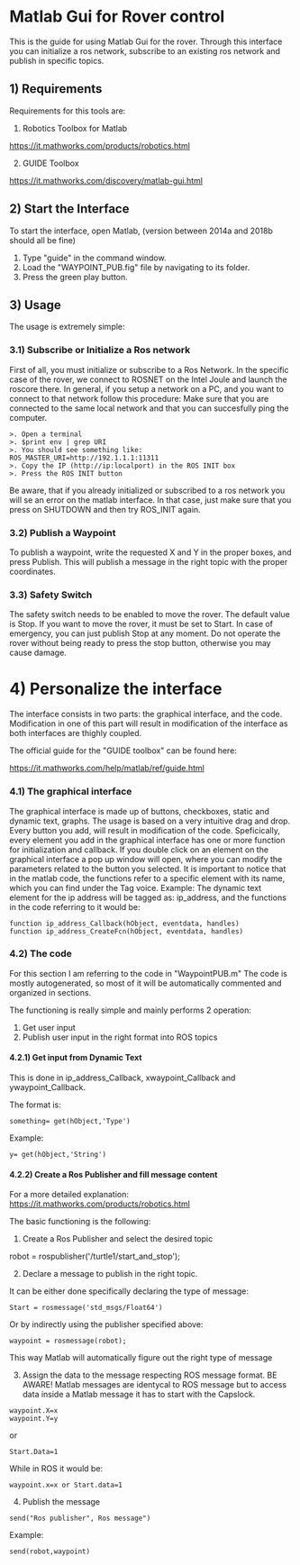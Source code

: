 # Matlab Gui for Rover control

This is the guide for using Matlab Gui for the rover.
Through this interface you can initialize a ros network, subscribe to an existing ros network and publish in specific topics.

##  1) Requirements

Requirements for this tools are:

1. Robotics Toolbox for Matlab

https://it.mathworks.com/products/robotics.html

2. GUIDE Toolbox

https://it.mathworks.com/discovery/matlab-gui.html

## 2) Start the Interface

To start the interface, open Matlab, (version between 2014a and 2018b should all be fine) 

1. Type "guide" in the command window.
2. Load the "WAYPOINT_PUB.fig" file by navigating to its folder.
3. Press the green play button.

## 3) Usage

The usage is extremely simple:

### 3.1) Subscribe or Initialize a Ros network

First of all, you must initialize or subscribe to a Ros Network.
In the specific case of the rover, we connect to ROSNET on the Intel Joule and launch the roscore there.
In general, if you setup a network on a PC, and you want to connect to that network follow this procedure:
Make sure that you are connected to the same local network and that you can succesfully ping the computer.
```
>. Open a terminal 
>. $print env | grep URI
>. You should see something like: ROS_MASTER_URI=http://192.1.1.1:11311 
>. Copy the IP (http://ip:localport) in the ROS INIT box 
>. Press the ROS INIT button 
```
Be aware, that if you already initialized or subscribed to a ros network you will se an error on the matlab interface. In that case, just make sure that you press on SHUTDOWN and then try ROS_INIT again.

### 3.2) Publish a Waypoint

To publish a waypoint, write the requested X and Y in the proper boxes, and press Publish.
This will publish a message in the right topic with the proper coordinates.


### 3.3) Safety Switch

The safety switch needs to be enabled to move the rover. The default value is Stop. If you want to move the rover, it must be set to Start.
In case of emergency, you can just publish Stop at any moment.
Do not operate the rover without being ready to press the stop button, otherwise you may cause damage.

# 4) Personalize the interface

The interface consists in two parts: the graphical interface, and the code.
Modification in one of this part will result in modification of the interface as both interfaces are thighly coupled.

The official guide for the "GUIDE toolbox" can be found here: 

https://it.mathworks.com/help/matlab/ref/guide.html

### 4.1) The graphical interface

The graphical interface is made up of buttons, checkboxes, static and dynamic text, graphs.
The usage is based on a very intuitive drag and drop. 
Every button you add, will result in modification of the code. Speficically, every element you add in the graphical interface has one or more function for initialization and callback.
If you double click on an element on the graphical interface a pop up window will open, where you can modify the parameters related to the button you selected.
It is important to notice that in the matlab code, the functions refer to a specific element with its name, which you can find under the Tag voice.
Example:
The dynamic text element for the ip address will be tagged as: ip_address, and the functions in the code referring to it would be:
```
function ip_address_Callback(hObject, eventdata, handles)
function ip_address_CreateFcn(hObject, eventdata, handles)
```

### 4.2) The code 

For this section I am referring to the code in "WaypointPUB.m" 
The code is mostly autogenerated, so most of it will be automatically commented and organized in sections.

The functioning is really simple and mainly performs 2 operation: 
1. Get user input
2. Publish user input in the right format into ROS topics

#### 4.2.1) Get input from Dynamic Text

This is done in ip_address_Callback, xwaypoint_Callback and ywaypoint_Callback.

The format is:
```
something= get(hObject,'Type')
```
Example: 
```
y= get(hObject,'String')
```
#### 4.2.2) Create a Ros Publisher and fill message content

For a more detailed explanation: https://it.mathworks.com/products/robotics.html

The basic functioning is the following:

1. Create a Ros Publisher and select the desired topic

robot = rospublisher('/turtle1/start_and_stop');

2. Declare a message to publish in the right topic.

It can be either done specifically declaring the type of message:
```
Start = rosmessage('std_msgs/Float64')
```
Or by indirectly using the publisher specified above:
```
waypoint = rosmessage(robot);
```
This way Matlab will automatically figure out the right type of message

3. Assign the data to the message respecting ROS message format.
BE AWARE! Matlab messages are identycal to ROS message but to access data inside a Matlab message it has to start with the Capslock.

```
waypoint.X=x
waypoint.Y=y
```
or 
```
Start.Data=1
```
While in ROS it would be:
```
waypoint.x=x or Start.data=1
```

4. Publish the message
```
send("Ros publisher", Ros message")
```

Example:
```
send(robot,waypoint)
```





